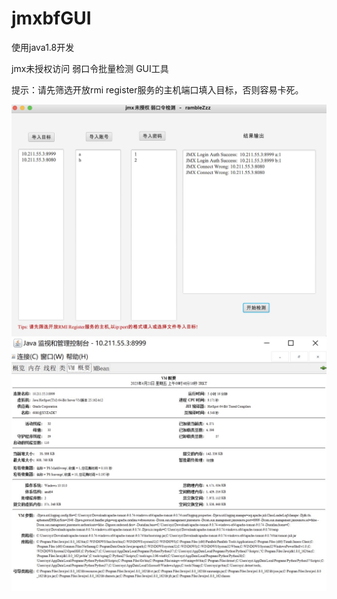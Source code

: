 # jmxbfGUI

使用java1.8开发

jmx未授权访问 弱口令批量检测  GUI工具

提示：请先筛选开放rmi register服务的主机端口填入目标，否则容易卡死。



![image](https://github.com/rambleZzz/jmxbfGUI/blob/main/jmxbfgui.jpg)
![image](https://github.com/rambleZzz/jmxbfGUI/blob/main/jmxbfgui2.jpg)

